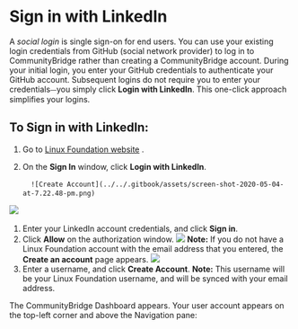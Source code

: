 # Sign in with LinkedIn

A _social login_ is single sign-on for end users. You can use your existing login credentials from GitHub \(social network provider\) to log in to CommunityBridge rather than creating a CommunityBridge account. During your initial login, you enter your GitHub credentials to authenticate your GitHub account. Subsequent logins do not require you to enter your credentials⏤you simply click **Login with LinkedIn**. This one-click approach simplifies your logins.

## To Sign in with LinkedIn: <a id="to-log-in-with-linkedin"></a>

1. Go to [Linux Foundation website](https://lfx.platform.linuxfoundation.org/) .
2. On the **Sign In** window, click **Login with LinkedIn**.

         ![Create Account](../../.gitbook/assets/screen-shot-2020-05-04-at-7.22.48-pm.png)

  
 ![](https://firebasestorage.googleapis.com/v0/b/gitbook-28427.appspot.com/o/assets%2F-LuGl2w4LzPpYJ8jx5ae%2F-M4N5Ixsz6n_niWmmhI0%2F-M4NBtLToR566Zzx8Ol-%2Flogin%20with%20linkedin.png?alt=media&token=12836622-1e7b-4c39-bbd3-8eb368e6cb17)​

1. Enter your LinkedIn account credentials, and click **Sign in**.
2. Click **Allow** on the authorization window.  ![](https://firebasestorage.googleapis.com/v0/b/gitbook-28427.appspot.com/o/assets%2F-LuGl2w4LzPpYJ8jx5ae%2F-M4N5Ixsz6n_niWmmhI0%2F-M4NDu1yR7AJ4QuN4Hv3%2Flinked%20in%20authorization.png?alt=media&token=e15787ef-7b7a-4434-9de0-a3b38a10beef)  **Note:** If you do not have a Linux Foundation account with the email address that you entered, the **Create an account** page appears.  ![](https://firebasestorage.googleapis.com/v0/b/gitbook-28427.appspot.com/o/assets%2F-LuGl2w4LzPpYJ8jx5ae%2F-M4N5Ixsz6n_niWmmhI0%2F-M4NACUStDcTiRGz08oD%2Fcreate%20an%20account%20username.png?alt=media&token=d5eaf448-1cc1-4c9e-a00f-0e56f41ff3d8)
3. Enter a username, and click **Create Account**. **Note:** This username will be your Linux Foundation username, and will be synced with your email address.

The CommunityBridge Dashboard appears. Your user account appears on the top-left corner and above the Navigation pane:



